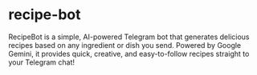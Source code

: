 # recipe-bot
RecipeBot is a simple, AI-powered Telegram bot that generates delicious recipes based on any ingredient or dish you send. Powered by Google Gemini, it provides quick, creative, and easy-to-follow recipes straight to your Telegram chat!
